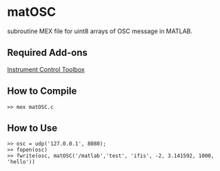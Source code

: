 # matOSC
subroutine MEX file for uint8 arrays of OSC message in MATLAB.

## Required Add-ons
[Instrument Control Toolbox](http://jp.mathworks.com/products/instrument/)

## How to Compile
`>> mex matOSC.c`

## How to Use
```
>> osc = udp('127.0.0.1', 8080);
>> fopen(osc)
>> fwrite(osc, matOSC('/matlab','test', 'ifis', -2, 3.141592, 1000, 'hello'))
```
